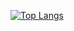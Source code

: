 

[![Top Langs](https://github-readme-stats.vercel.app/api/top-langs/?username=j1522158&layout=compact&theme=onedark
)](https://github.com/anuraghazra/github-readme-stats)


<!--
**j1522158/j1522158** is a ✨ _special_ ✨ repository because its `README.md` (this file) appears on your GitHub profile.

Here are some ideas to get you started:

- 🔭 I’m currently working on ...
- 🌱 I’m currently learning ...
- 👯 I’m looking to collaborate on ...
- 🤔 I’m looking for help with ...
- 💬 Ask me about ...
- 📫 How to reach me: ...
- 😄 Pronouns: ...
- ⚡ Fun fact: ...
-->
